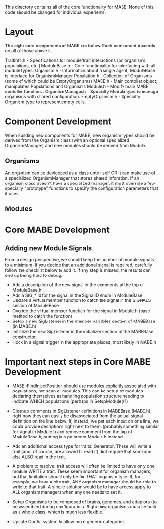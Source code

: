This directory contains all of the core functionality for MABE.  None of this code should be
changed for individual experients.

# Layout

The eight core components of MABE are below.  Each component depends on all of those above it.

TraitInfo.h       - Specifications for module/trait interactions (on organisms, populations, etc.)
ModuleBase.h      - Core functionality for interfacing with all module types.
Organism.h        - Information about a single agent; ModuleBase is interface for OrganismManager
Population.h      - Collection of Organisms (some of which could be EmptyOrganisms)
MABE.h            - Main contoller object; manipulates Populations and Organisms
Module.h          - Modify main MABE contoller functions.
OrganismManager.h - Specialty Module type to manage organisms with shared configuration.
EmptyOrganism.h   - Specialty Organism type to represent empty cells.


# Component Development

When Building new components for MABE, new organism types should be derived from the Organism class (with an optional specialized OrganismManager) and new modules should be derived from Module.

## Organisms

An organism can be devleoped as a class unto itself OR it can make use of a specialized OrganismManager that stores shared inforation.  If an organism class doesn't have a specialized manager, it must override a few specialty "prototype" functions to specify the configuration parameters that it uses.

## Modules


# Core MABE Development

## Adding new Module Signals

From a design perspective, we should keep the number of module signals to a minimum.  If you
decide that an additional signal is required, carefully follow the checklist below to add it.
If any step is missed, the results can end up being hard to debug.

* Add a description of the new signal in the comments at the top of ModuleBase.h
* Add a SIG_* id for the signal in the SignalID enum in ModuleBase
* Declare a virtual member function to catch the signal in the SIGNALS section of ModuleBase
* Overide the virtual member function for the signal in Module.h (base method to catch the function)
* Setup a new SigListener in the member variables section of MABEBase (in MABE.h)
* Initialize the new SigListener in the initializer section of the MABEBase constructor.
* Hook in a signal trigger in the appropriate places, most likely in MABE.h
  


# Important next steps in Core MABE Development

* MABE::FindInjectPosition should use modules explicitly associated with populations, not scan all modules.  This can be setup by modules declaring themselves as handling population structure needing to indicate WHICH populations (perhaps in SetupModule()?)

* Cleanup comments in SigListener definitions in MABEBase (MABE.h); right now they can easily be disassociated from the actual signal definition on the line below.  If, instead, we put each input on one line, we could provide desriptions right next to them.  (probably something similar for signal in Module.h and remove comment from the top of ModuleBase.h, putting in a pointer to Module.h instead.

* Add an additional access type for traits: Generator.  These will write a trait (and, of course, are allowed to read it), but require that someone else ALSO read in the trait.

* A problem to resolve: trait access will often be limited to have only one module WRITE a trait.  These seem important for organism managers, but that limitation should only be for THAT organism type.  If, for example, we have a bits trait, ANY organism manager should be able to write to that trait.  A simple solution would be to have access apply to ALL organism managers when any one needs to set it.

* Setup Organisms to be composed of brains, genomes, and adaptors (to be assembled during configuration).  Right now organisms must be built as a whole class, which is much less flexible.
  
* Update Config system to allow more generic categories.

